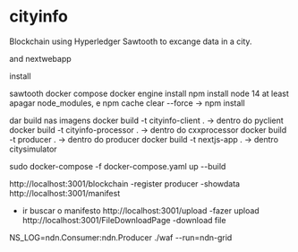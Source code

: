 # cityinfo

Blockchain using Hyperledger Sawtooth to excange data in a city.

and nextwebapp


install

sawtooth
docker compose
docker engine
install npm
install node 14 at least
apagar node_modules, e npm cache clear --force -> npm install

dar build nas imagens
docker build -t cityinfo-client .  -> dentro do pyclient
docker build -t cityinfo-processor .  -> dentro do cxxprocessor
docker build -t producer . -> dentro do producer
docker build -t nextjs-app . -> dentro citysimulator

sudo docker-compose -f docker-compose.yaml up --build

http://localhost:3001/blockchain
-register producer
-showdata
http://localhost:3001/manifest
- ir buscar o manifesto
http://localhost:3001/upload
-fazer upload
http://localhost:3001/FileDownloadPage
-download file


NS_LOG=ndn.Consumer:ndn.Producer ./waf --run=ndn-grid 
